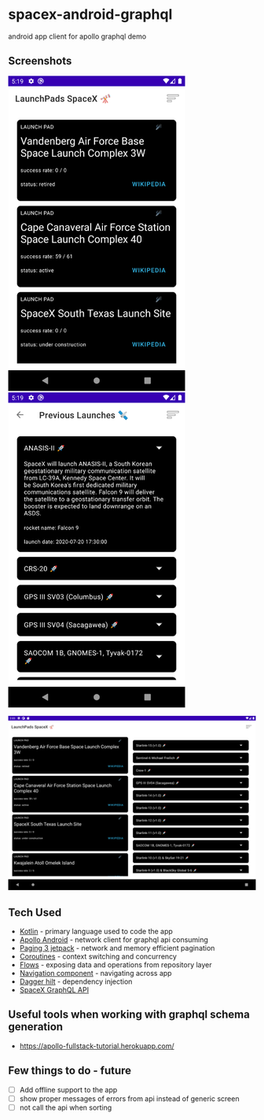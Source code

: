 # spacex-android-graphql
android app client for apollo graphql demo 

## Screenshots
<img src="https://raw.githubusercontent.com/prudhvir3ddy/spacex-android-graphql/master/screenshots/ss1.png" width=360 height=640 alt="screenshot-mobile-launchpad" />   <img src="https://raw.githubusercontent.com/prudhvir3ddy/spacex-android-graphql/master/screenshots/ss2.png" width=360 height=640 alt="screenshot-mobile-launches" />

![screenshot-tablet](https://raw.githubusercontent.com/prudhvir3ddy/spacex-android-graphql/master/screenshots/ss3.png)

## Tech Used 
- [Kotlin](kotlinlang.org/) - primary language used to code the app
- [Apollo Android](https://github.com/apollographql/apollo-android) - network client for graphql api consuming
- [Paging 3 jetpack](https://developer.android.com/topic/libraries/architecture/paging/v3-overview) - network and memory efficient pagination
- [Coroutines](https://kotlinlang.org/docs/coroutines-overview.html) - context switching and concurrency
- [Flows](https://kotlinlang.org/docs/flow.html) -  exposing data and operations from repository layer
- [Navigation component](https://developer.android.com/guide/navigation) -  navigating across app
- [Dagger hilt](https://dagger.dev/hilt/) -  dependency injection
- [SpaceX GraphQL API](https://github.com/spacexland/api)

## Useful tools when working with graphql schema generation
- https://apollo-fullstack-tutorial.herokuapp.com/

## Few things to do - future
- [ ] Add offline support to the app 
- [ ] show proper messages of errors from api instead of generic screen
- [ ] not call the api when sorting
